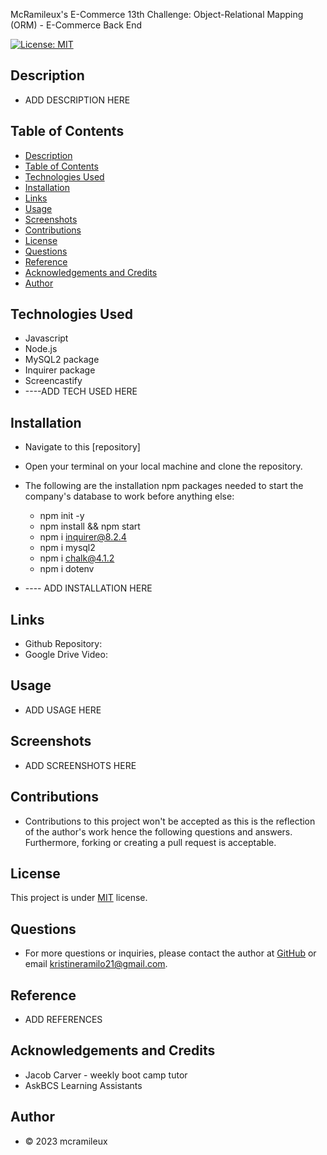 McRamileux's E-Commerce
13th Challenge: Object-Relational Mapping (ORM) - E-Commerce Back End

[![License: MIT](https://img.shields.io/badge/License-MIT-blue.svg)](https://opensource.org/licenses/MIT)

## Description
- ADD DESCRIPTION HERE

## Table of Contents
- [Description](#description)
- [Table of Contents](#table-of-contents)
- [Technologies Used](#technologies-used)
- [Installation](#installation)
- [Links](#links)
- [Usage](#usage)
- [Screenshots](#screenshots)
- [Contributions](#contributions)
- [License](#license)
- [Questions](#questions)
- [Reference](#reference)
- [Acknowledgements and Credits](#acknowledgements-and-credits)
- [Author](#author)

## Technologies Used 
* Javascript
* Node.js
* MySQL2 package
* Inquirer package
* Screencastify
* ----ADD TECH USED HERE

## Installation
- Navigate to this [repository]
- Open your terminal on your local machine and clone the repository.
- The following are the installation npm packages needed to start the company's database to work  before anything else:
  - npm init -y
  - npm install && npm start 
  - npm i inquirer@8.2.4
  - npm i mysql2
  - npm i chalk@4.1.2
  - npm i dotenv

- ---- ADD INSTALLATION HERE

## Links
- Github Repository: 
- Google Drive Video: 

## Usage
- ADD USAGE HERE
  
## Screenshots 
- ADD SCREENSHOTS HERE

## Contributions
* Contributions to this project won't be accepted as this is the reflection of the author's work hence the following questions and answers. Furthermore, forking or creating a pull request is acceptable.

## License
This project is under [MIT](https://choosealicense.com/licenses/mit/) license.

## Questions
* For more questions or inquiries, please contact the author at [GitHub](https://github.com/mcramileux) or email kristineramilo21@gmail.com.

## Reference
- ADD REFERENCES


## Acknowledgements and Credits
- Jacob Carver - weekly boot camp tutor
- AskBCS Learning Assistants
  
## Author
- © 2023 mcramileux
